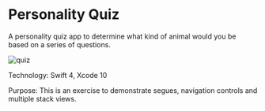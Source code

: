# Personality Quiz

A personality quiz app to determine what kind of animal would you be based on a series of questions.

![quiz](https://user-images.githubusercontent.com/44620966/54073942-7fc6d780-4252-11e9-9226-4ba4f509930d.png)

Technology: Swift 4, Xcode 10

Purpose: This is an exercise to demonstrate segues, navigation controls and multiple stack views.
